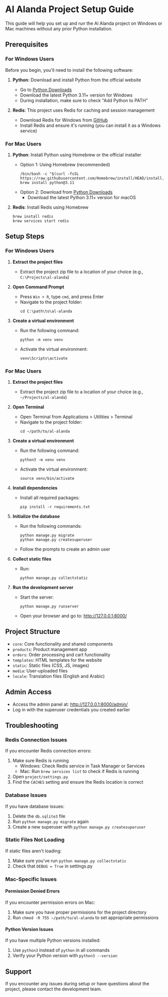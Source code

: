 # Al Alanda Project Setup Guide

This guide will help you set up and run the Al Alanda project on Windows or Mac machines without any prior Python installation.

## Prerequisites

### For Windows Users

Before you begin, you'll need to install the following software:

1. **Python**: Download and install Python from the official website
   - Go to [Python Downloads](https://www.python.org/downloads/)
   - Download the latest Python 3.11+ version for Windows
   - During installation, make sure to check "Add Python to PATH"

2. **Redis**: This project uses Redis for caching and session management
   - Download Redis for Windows from [GitHub](https://github.com/tporadowski/redis/releases)
   - Install Redis and ensure it's running (you can install it as a Windows service)

### For Mac Users

1. **Python**: Install Python using Homebrew or the official installer
   - Option 1: Using Homebrew (recommended)
     ```
     /bin/bash -c "$(curl -fsSL https://raw.githubusercontent.com/Homebrew/install/HEAD/install.sh)"
     brew install python@3.11
     ```
   - Option 2: Download from [Python Downloads](https://www.python.org/downloads/)
     - Download the latest Python 3.11+ version for macOS

2. **Redis**: Install Redis using Homebrew
   ```
   brew install redis
   brew services start redis
   ```



## Setup Steps

### For Windows Users

1. **Extract the project files**
   - Extract the project zip file to a location of your choice (e.g., `C:\Projects\al-alanda`)

2. **Open Command Prompt**
   - Press `Win + R`, type `cmd`, and press Enter
   - Navigate to the project folder:
     ```
     cd C:\path\to\al-alanda
     ```

3. **Create a virtual environment**
   - Run the following command:
     ```
     python -m venv venv
     ```
   - Activate the virtual environment:
     ```
     venv\Scripts\activate
     ```

### For Mac Users

1. **Extract the project files**
   - Extract the project zip file to a location of your choice (e.g., `~/Projects/al-alanda`)

2. **Open Terminal**
   - Open Terminal from Applications > Utilities > Terminal
   - Navigate to the project folder:
     ```
     cd ~/path/to/al-alanda
     ```

3. **Create a virtual environment**
   - Run the following command:
     ```
     python3 -m venv venv
     ```
   - Activate the virtual environment:
     ```
     source venv/bin/activate
     ```

4. **Install dependencies**
   - Install all required packages:
     ```
     pip install -r requirements.txt
     ```

5. **Initialize the database**
   - Run the following commands:
     ```
     python manage.py migrate
     python manage.py createsuperuser
     ```
   - Follow the prompts to create an admin user

6. **Collect static files**
   - Run:
     ```
     python manage.py collectstatic
     ```

7. **Run the development server**
   - Start the server:
     ```
     python manage.py runserver
     ```
   - Open your browser and go to: http://127.0.0.1:8000/

## Project Structure

- `core`: Core functionality and shared components
- `products`: Product management app
- `orders`: Order processing and cart functionality
- `templates`: HTML templates for the website
- `static`: Static files (CSS, JS, images)
- `media`: User-uploaded files
- `locale`: Translation files (English and Arabic)

## Admin Access

- Access the admin panel at: http://127.0.0.1:8000/admin/
- Log in with the superuser credentials you created earlier

## Troubleshooting

### Redis Connection Issues
If you encounter Redis connection errors:
1. Make sure Redis is running
   - Windows: Check Redis service in Task Manager or Services
   - Mac: Run `brew services list` to check if Redis is running
2. Open `project/settings.py`
3. Find the `CACHES` setting and ensure the Redis location is correct

### Database Issues
If you have database issues:
1. Delete the `db.sqlite3` file
2. Run `python manage.py migrate` again
3. Create a new superuser with `python manage.py createsuperuser`

### Static Files Not Loading
If static files aren't loading:
1. Make sure you've run `python manage.py collectstatic`
2. Check that `DEBUG = True` in settings.py

### Mac-Specific Issues

#### Permission Denied Errors
If you encounter permission errors on Mac:
1. Make sure you have proper permissions for the project directory
2. Run `chmod -R 755 ~/path/to/al-alanda` to set appropriate permissions

#### Python Version Issues
If you have multiple Python versions installed:
1. Use `python3` instead of `python` in all commands
2. Verify your Python version with `python3 --version`

## Support

If you encounter any issues during setup or have questions about the project, please contact the development team.
